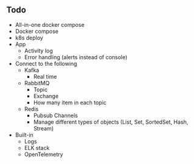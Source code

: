 ## Todo

- All-in-one docker compose
- Docker compose
- k8s deploy 
- App
  - Activity log
  - Error handling (alerts instead of console)
- Connect to the following
  - Kafka
    - Real time
  - RabbitMQ
    - Topic
    - Exchange
    - How many item in each topic
  - Redis
    - Pubsub Channels
    - Manage different types of objects (List, Set, SortedSet, Hash, Stream)
- Built-in
  - Logs
  - ELK stack
  - OpenTelemetry